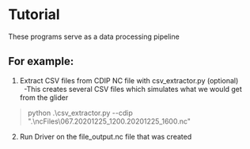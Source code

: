 # Tutorial

These programs serve as a data processing pipeline
## For example:
1) Extract CSV files from CDIP NC file with csv_extractor.py (optional)<br /> 
&nbsp; -This creates several CSV files which simulates what we would get from the glider<br /> 
> python .\csv_extractor.py --cdip ".\ncFiles\067.20201225_1200.20201225_1600.nc"

2) Run Driver on the file_output.nc file that was created<br /> 